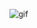 ![gif](https://cloud.githubusercontent.com/assets/24522089/25515062/f6dc9210-2bf2-11e7-9e3d-00f7a9b7422d.gif)
